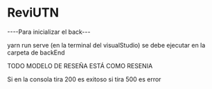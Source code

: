 # ReviUTN

----Para inicializar el back---

yarn run serve (en la terminal del visualStudio) se debe ejecutar en la carpeta de backEnd

TODO MODELO DE RESEÑA ESTÁ COMO RESENIA 

Si en la consola tira 200 es exitoso si tira 500 es error
